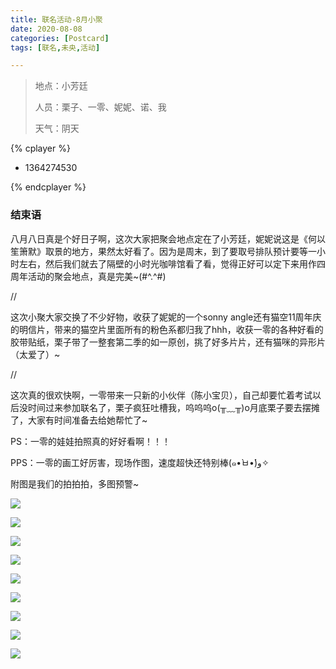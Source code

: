 ```yaml
---
title: 联名活动-8月小聚
date: 2020-08-08
categories: [Postcard]
tags: [联名,未央,活动]

---
```


> 地点：小芳廷
>
> 人员：栗子、一零、妮妮、诺、我
>
> 天气：阴天

{% cplayer  %}

  - 1364274530

{% endcplayer %}

### 结束语

八月八日真是个好日子啊，这次大家把聚会地点定在了小芳廷，妮妮说这是《何以笙箫默》取景的地方，果然太好看了。因为是周末，到了要取号排队预计要等一小时左右，然后我们就去了隔壁的小时光咖啡馆看了看，觉得正好可以定下来用作四周年活动的聚会地点，真是完美~(#^.^#)

//

这次小聚大家交换了不少好物，收获了妮妮的一个sonny angle还有猫空11周年庆的明信片，带来的猫空片里面所有的粉色系都归我了hhh，收获一零的各种好看的胶带贴纸，栗子带了一整套第二季的如一原创，挑了好多片片，还有猫咪的异形片（太爱了）~

//

这次真的很欢快啊，一零带来一只新的小伙伴（陈小宝贝），自己却要忙着考试以后没时间过来参加联名了，栗子疯狂吐槽我，呜呜呜o(╥﹏╥)o月底栗子要去摆摊了，大家有时间准备去给她帮忙了~

PS：一零的娃娃拍照真的好好看啊！！！

PPS：一零的画工好厉害，现场作图，速度超快还特别棒(๑•̀ㅂ•́)و✧

附图是我们的拍拍拍，多图预警~

![](https://cdn.jsdelivr.net/gh/mumozi/Figure_bed/imagine/IMG_0720(20200811-080517).JPG)

![](https://cdn.jsdelivr.net/gh/mumozi/Figure_bed/img/IMG_0712(20200811-080517).JPG)

![](https://cdn.jsdelivr.net/gh/mumozi/Figure_bed/imagine/IMG_0713(20200808-142431).JPG)

![](https://cdn.jsdelivr.net/gh/mumozi/Figure_bed/imagine/IMG_0721(20200808-161835).JPG)

![](https://cdn.jsdelivr.net/gh/mumozi/Figure_bed/imagine/IMG_0728(20200808-172339).JPG)

![](https://cdn.jsdelivr.net/gh/mumozi/Figure_bed/imagine/IMG_0729(20200808-172344).JPG)

![](https://cdn.jsdelivr.net/gh/mumozi/Figure_bed/imagine/IMG_0730(20200808-183758).JPG)

![](https://cdn.jsdelivr.net/gh/mumozi/Figure_bed/imagine/IMG_0743(20200808-215946).JPG)

![](https://cdn.jsdelivr.net/gh/mumozi/Figure_bed/imagine/IMG_0744(20200808-215955).JPG)